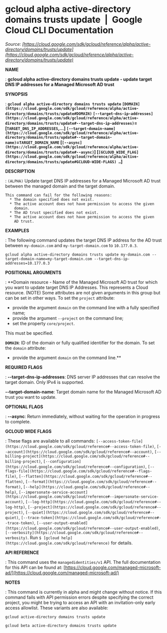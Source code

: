 # gcloud alpha active-directory domains trusts update  |  Google Cloud CLI Documentation

*Source: [https://cloud.google.com/sdk/gcloud/reference/alpha/active-directory/domains/trusts/update](https://cloud.google.com/sdk/gcloud/reference/alpha/active-directory/domains/trusts/update)*

**NAME**

: **gcloud alpha active-directory domains trusts update - update target DNS IP addresses for a Managed Microsoft AD trust**

**SYNOPSIS**

: **`gcloud alpha active-directory domains trusts update` `[DOMAIN](https://cloud.google.com/sdk/gcloud/reference/alpha/active-directory/domains/trusts/update#DOMAIN)` `[--target-dns-ip-addresses](https://cloud.google.com/sdk/gcloud/reference/alpha/active-directory/domains/trusts/update#--target-dns-ip-addresses)`=[`TARGET_DNS_IP_ADDRESSES`,…] `[--target-domain-name](https://cloud.google.com/sdk/gcloud/reference/alpha/active-directory/domains/trusts/update#--target-domain-name)`=`TARGET_DOMAIN_NAME` [`[--async](https://cloud.google.com/sdk/gcloud/reference/alpha/active-directory/domains/trusts/update#--async)`] [`[GCLOUD_WIDE_FLAG](https://cloud.google.com/sdk/gcloud/reference/alpha/active-directory/domains/trusts/update#GCLOUD-WIDE-FLAGS) …`]**

**DESCRIPTION**

: `(ALPHA)` Update target DNS IP addresses for a Managed Microsoft AD
trust between the managed domain and the target domain.

```
This command can fail for the following reasons:
  * The domain specified does not exist.
  * The active account does not have permission to access the given
    domain.
  * The AD trust specified does not exist.
  * The active account does not have permission to access the given
    AD trust.
```

**EXAMPLES**

: The following command updates the target DNS IP address for the AD trust between
`my-domain.com` and `my-target-domain.com` to
`10.177.0.3`.

```
gcloud alpha active-directory domains trusts update my-domain.com --target-domain-name=my-target-domain.com --target-dns-ip-addresses=10.177.0.3
```

**POSITIONAL ARGUMENTS**

: **Domain resource - Name of the Managed Microsoft AD trust for which you want to
update target DNS IP Addresses. This represents a Cloud resource. (NOTE) Some
attributes are not given arguments in this group but can be set in other ways.
To set the `project` attribute:

- provide the argument `domain` on the command line with a fully
specified name;
- provide the argument `--project` on the command line;
- set the property `core/project`.

This must be specified.

**`DOMAIN`**:
ID of the domain or fully qualified identifier for the domain.
To set the `domain` attribute:

- provide the argument `domain` on the command line.**

**REQUIRED FLAGS**

: **--target-dns-ip-addresses**:
DNS server IP addresses that can resolve the target domain.
Only IPv4 is supported.

**--target-domain-name**:
Target domain name for the Managed Microsoft AD trust you want to update.

**OPTIONAL FLAGS**

: **--async**:
Return immediately, without waiting for the operation in progress to complete.

**GCLOUD WIDE FLAGS**

: These flags are available to all commands: `[--access-token-file](https://cloud.google.com/sdk/gcloud/reference#--access-token-file)`,
`[--account](https://cloud.google.com/sdk/gcloud/reference#--account)`, `[--billing-project](https://cloud.google.com/sdk/gcloud/reference#--billing-project)`,
`[--configuration](https://cloud.google.com/sdk/gcloud/reference#--configuration)`,
`[--flags-file](https://cloud.google.com/sdk/gcloud/reference#--flags-file)`,
`[--flatten](https://cloud.google.com/sdk/gcloud/reference#--flatten)`, `[--format](https://cloud.google.com/sdk/gcloud/reference#--format)`, `[--help](https://cloud.google.com/sdk/gcloud/reference#--help)`, `[--impersonate-service-account](https://cloud.google.com/sdk/gcloud/reference#--impersonate-service-account)`,
`[--log-http](https://cloud.google.com/sdk/gcloud/reference#--log-http)`,
`[--project](https://cloud.google.com/sdk/gcloud/reference#--project)`, `[--quiet](https://cloud.google.com/sdk/gcloud/reference#--quiet)`, `[--trace-token](https://cloud.google.com/sdk/gcloud/reference#--trace-token)`, `[--user-output-enabled](https://cloud.google.com/sdk/gcloud/reference#--user-output-enabled)`,
`[--verbosity](https://cloud.google.com/sdk/gcloud/reference#--verbosity)`.
Run `$ [gcloud help](https://cloud.google.com/sdk/gcloud/reference)` for details.

**API REFERENCE**

: This command uses the `managedidentities/v1` API. The full
documentation for this API can be found at: [https://cloud.google.com/managed-microsoft-ad/](https://cloud.google.com/managed-microsoft-ad/)

**NOTES**

: This command is currently in alpha and might change without notice. If this
command fails with API permission errors despite specifying the correct project,
you might be trying to access an API with an invitation-only early access
allowlist. These variants are also available:

```
gcloud active-directory domains trusts update
```

```
gcloud beta active-directory domains trusts update
```
